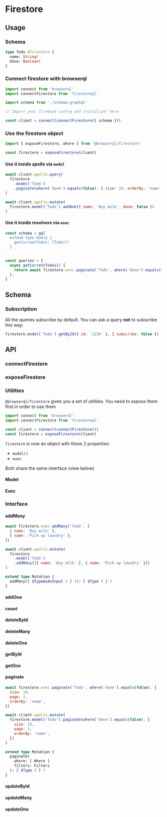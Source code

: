 # Firestore

## Usage

### Schema

```graphql
type Todo @firestore {
  name: String!
  done: Boolean!
}
```

### Connect firestore with browserql

```js
import connect from 'browserql'
import connectFirestore from 'firestoreql'

import schema from './schema.graphql'

// Import your firebase config and initializer here

const client = connect(connectFirestore({ schema }))
```

### Use the firestore object

```js
import { exposeFirestore, where } from '@browserql/firestore'

const firestore = exposeFirestore(client)
```

#### Use it inside apollo via `model`

```js
await client.apollo.query(
  firestore
    .model('Todo')
    .paginate(where('done').equals(false), { size: 10, orderBy: 'name' })
)

await client.apollo.mutate(
  firestore.model('Todo').addOne({ name: 'Buy milk', done: false })
)
```

#### Use it inside resolvers via `exec`

```js
const schema = gql`
  extend type Query {
    getCurrentTodos: [Todo!]!
  }
`

const queries = {
  async getCurrentTodos() {
    return await firestore.exec.paginate('Todo', where('done').equals(false))
  },
}
```

## Schema

### Subscription

All the queries subscribe by default. You can ask a query **not** to subscribe this way:

```js
firestore.model('Todo').getById({ id: '1234' }, { subscribe: false })
```

## API

### connectFirestore

### exposeFirestore

### Utilities

`@browserql/firestore` gives you a set of utilities. You need to _expose_ them first in order to use them

```js
import connect from 'browserql'
import connectFirestore from 'firestoreql'

const client = connect(connectFirestore())
const firestore = exposeFirestore(client)
```

`firestore` is now an object with these 2 properties:

- `model()`
- `exec`

Both share the same interface (view below)

#### Model

#### Exec

### Interface

#### addMany

```js
await firestore.exec.addMany('Todo', [
  { name: 'Buy milk' },
  { name: 'Pick up laundry' },
])

await client.apollo.mutate(
  firestore
    .model('Todo')
    .addMany([{ name: 'Buy milk' }, { name: 'Pick up laundry' }])
)
```

```graphql
extend type Mutation {
  addMany([ $TypeAsAnInput ! ] !): [ $Type ! ] !
}
```

#### addOne

#### count

#### deleteById

#### deleteMany

#### deleteOne

#### getById

#### getOne

#### paginate

```js
await firestore.exec.paginate('Todo', where('done').equals(false), {
  size: 10,
  page: 2,
  orderBy: 'name',
})

await client.apollo.mutate(
  firestore.model('Todo').paginate(where('done').equals(false), {
    size: 10,
    page: 2,
    orderBy: 'name',
  })
)
```

```graphql
extend type Mutation {
  paginate(
    where: [ Where ]
    filters: Filters
  ): [ $Type ! ] !
}
```

#### updateById

#### updateMany

#### updateOne
